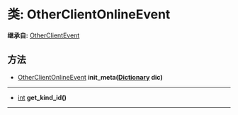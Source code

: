 # 类: OtherClientOnlineEvent  
  
**继承自:** [OtherClientEvent](OtherClientEvent.md)  
  
## 方法 
  
- [OtherClientOnlineEvent](OtherClientOnlineEvent.md) **init_meta([Dictionary](https://docs.godotengine.org/en/latest/classes/class_dictionary.html) dic)**  
  
---  
  
- [int](https://docs.godotengine.org/en/latest/classes/class_int.html) **get_kind_id()**  
  
---  
  

